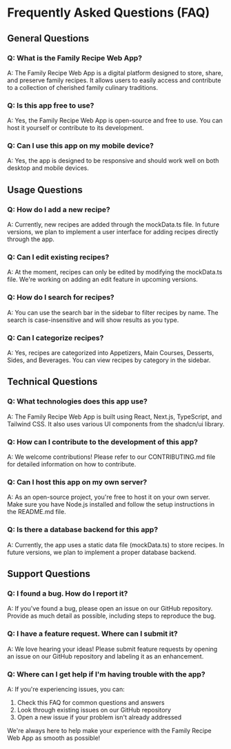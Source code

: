 # Frequently Asked Questions (FAQ)

## General Questions

### Q: What is the Family Recipe Web App?
A: The Family Recipe Web App is a digital platform designed to store, share, and preserve family recipes. It allows users to easily access and contribute to a collection of cherished family culinary traditions.

### Q: Is this app free to use?
A: Yes, the Family Recipe Web App is open-source and free to use. You can host it yourself or contribute to its development.

### Q: Can I use this app on my mobile device?
A: Yes, the app is designed to be responsive and should work well on both desktop and mobile devices.

## Usage Questions

### Q: How do I add a new recipe?
A: Currently, new recipes are added through the mockData.ts file. In future versions, we plan to implement a user interface for adding recipes directly through the app.

### Q: Can I edit existing recipes?
A: At the moment, recipes can only be edited by modifying the mockData.ts file. We're working on adding an edit feature in upcoming versions.

### Q: How do I search for recipes?
A: You can use the search bar in the sidebar to filter recipes by name. The search is case-insensitive and will show results as you type.

### Q: Can I categorize recipes?
A: Yes, recipes are categorized into Appetizers, Main Courses, Desserts, Sides, and Beverages. You can view recipes by category in the sidebar.

## Technical Questions

### Q: What technologies does this app use?
A: The Family Recipe Web App is built using React, Next.js, TypeScript, and Tailwind CSS. It also uses various UI components from the shadcn/ui library.

### Q: How can I contribute to the development of this app?
A: We welcome contributions! Please refer to our CONTRIBUTING.md file for detailed information on how to contribute.

### Q: Can I host this app on my own server?
A: As an open-source project, you're free to host it on your own server. Make sure you have Node.js installed and follow the setup instructions in the README.md file.

### Q: Is there a database backend for this app?
A: Currently, the app uses a static data file (mockData.ts) to store recipes. In future versions, we plan to implement a proper database backend.

## Support Questions

### Q: I found a bug. How do I report it?
A: If you've found a bug, please open an issue on our GitHub repository. Provide as much detail as possible, including steps to reproduce the bug.

### Q: I have a feature request. Where can I submit it?
A: We love hearing your ideas! Please submit feature requests by opening an issue on our GitHub repository and labeling it as an enhancement.

### Q: Where can I get help if I'm having trouble with the app?
A: If you're experiencing issues, you can:
1. Check this FAQ for common questions and answers
2. Look through existing issues on our GitHub repository
3. Open a new issue if your problem isn't already addressed

We're always here to help make your experience with the Family Recipe Web App as smooth as possible!


